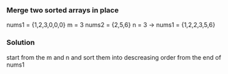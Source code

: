 ### Merge two sorted arrays in place
nums1 = {1,2,3,0,0,0} m = 3
nums2 = {2,5,6} n = 3
-> nums1 = {1,2,2,3,5,6}

### Solution
start from the m and n and sort them into descreasing order from the end of nums1